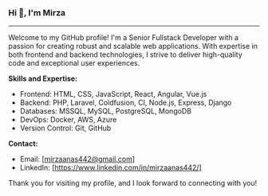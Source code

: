 ### Hi 👋, I'm Mirza

___

Welcome to my GitHub profile! I'm a Senior Fullstack Developer with a passion for creating robust and scalable web applications. With expertise in both frontend and backend technologies, I strive to deliver high-quality code and exceptional user experiences.

**Skills and Expertise:**

- Frontend: HTML, CSS, JavaScript, React, Angular, Vue.js
- Backend: PHP, Laravel, Coldfusion, CI, Node.js, Express, Django
- Databases: MSSQL, MySQL, PostgreSQL, MongoDB
- DevOps: Docker, AWS, Azure
- Version Control: Git, GitHub

**Contact:**

- Email: [mirzaanas442@gmail.com]
- LinkedIn: [https://www.linkedin.com/in/mirzaanas442/]

Thank you for visiting my profile, and I look forward to connecting with you!
